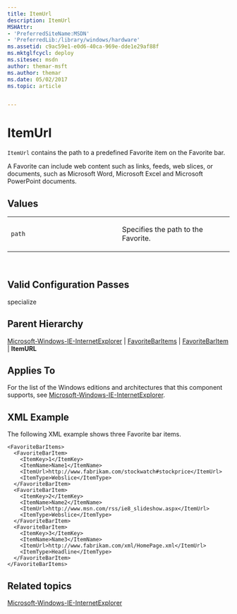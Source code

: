 ```yaml
---
title: ItemUrl
description: ItemUrl
MSHAttr:
- 'PreferredSiteName:MSDN'
- 'PreferredLib:/library/windows/hardware'
ms.assetid: c9ac59e1-e0d6-40ca-969e-dde1e29af88f
ms.mktglfcycl: deploy
ms.sitesec: msdn
author: themar-msft
ms.author: themar
ms.date: 05/02/2017
ms.topic: article


---
```


# ItemUrl


`ItemUrl` contains the path to a predefined Favorite item on the Favorite bar.

A Favorite can include web content such as links, feeds, web slices, or documents, such as Microsoft Word, Microsoft Excel and Microsoft PowerPoint documents.

## Values


<table>
<colgroup>
<col width="50%" />
<col width="50%" />
</colgroup>
<tbody>
<tr class="odd">
<td><p><code>path</code></p></td>
<td><p>Specifies the path to the Favorite.</p></td>
</tr>
</tbody>
</table>

 

## Valid Configuration Passes


specialize

## Parent Hierarchy


[Microsoft-Windows-IE-InternetExplorer](microsoft-windows-ie-internetexplorer.md) | [FavoriteBarItems](microsoft-windows-ie-internetexplorer-favoritebaritems.md) | [FavoriteBarItem](microsoft-windows-ie-internetexplorer-favoritebaritems-favoritebaritem.md) | **ItemURL**

## Applies To


For the list of the Windows editions and architectures that this component supports, see [Microsoft-Windows-IE-InternetExplorer](microsoft-windows-ie-internetexplorer.md).

## XML Example


The following XML example shows three Favorite bar items.

```
<FavoriteBarItems> 
  <FavoriteBarItem> 
    <ItemKey>1</ItemKey> 
    <ItemName>Name1</ItemName> 
    <ItemUrl>http://www.fabrikam.com/stockwatch#stockprice</ItemUrl> 
    <ItemType>Webslice</ItemType> 
  </FavoriteBarItem> 
  <FavoriteBarItem> 
    <ItemKey>2</ItemKey> 
    <ItemName>Name2</ItemName> 
    <ItemUrl>http://www.msn.com/rss/ie8_slideshow.aspx</ItemUrl> 
    <ItemType>Webslice</ItemType> 
  </FavoriteBarItem> 
  <FavoriteBarItem> 
    <ItemKey>3</ItemKey> 
    <ItemName>Name3</ItemName> 
    <ItemUrl>http://www.fabrikam.com/xml/HomePage.xml</ItemUrl> 
    <ItemType>Headline</ItemType> 
  </FavoriteBarItem> 
</FavoriteBarItems>
```

## Related topics


[Microsoft-Windows-IE-InternetExplorer](microsoft-windows-ie-internetexplorer.md)

 

 







